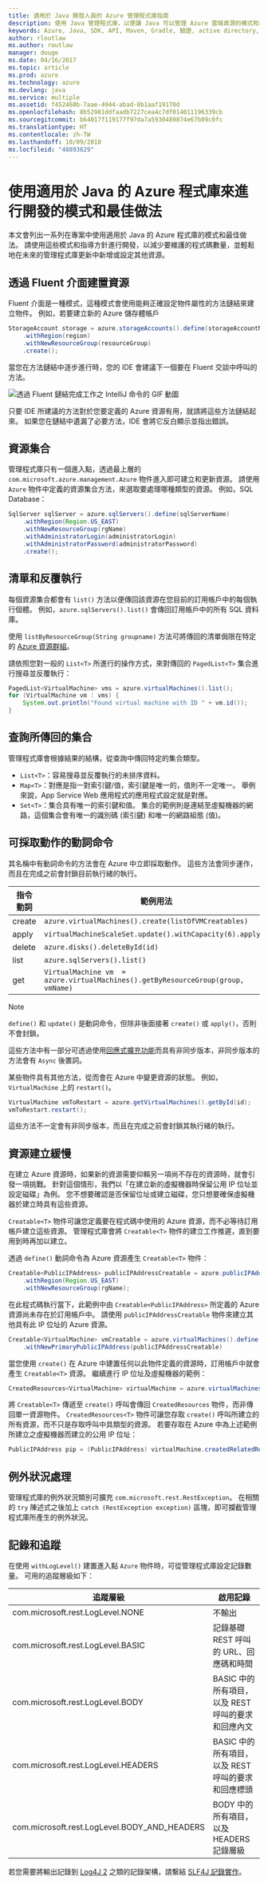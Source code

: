```yaml
---
title: 適用於 Java 開發人員的 Azure 管理程式庫指南
description: 使用 Java 管理程式庫，以便讓 Java 可以管理 Azure 雲端資源的模式和概念。
keywords: Azure, Java, SDK, API, Maven, Gradle, 驗證, active directory, 服務主體
author: rloutlaw
ms.author: routlaw
manager: douge
ms.date: 04/16/2017
ms.topic: article
ms.prod: azure
ms.technology: azure
ms.devlang: java
ms.service: multiple
ms.assetid: f452468b-7aae-4944-abad-0b1aaf19170d
ms.openlocfilehash: 8b52981ddfaadb7227cea4c7df014011196339cb
ms.sourcegitcommit: b64017f119177f97da7a5930489874e67b09c0fc
ms.translationtype: HT
ms.contentlocale: zh-TW
ms.lasthandoff: 10/09/2018
ms.locfileid: "48893629"
---
```

# <a name="patterns-and-best-practices-for-development-with-the-azure-libraries-for-java"></a>使用適用於 Java 的 Azure 程式庫來進行開發的模式和最佳做法 

本文會列出一系列在專案中使用適用於 Java 的 Azure 程式庫的模式和最佳做法。 請使用這些模式和指導方針進行開發，以減少要維護的程式碼數量，並輕鬆地在未來的管理程式庫更新中新增或設定其他資源。

## <a name="build-resources-through-a-fluent-interface"></a>透過 Fluent 介面建置資源

Fluent 介面是一種模式，這種模式會使用能夠正確設定物件屬性的方法鏈結來建立物件。 例如，若要建立新的 Azure 儲存體帳戶

```java
StorageAccount storage = azure.storageAccounts().define(storageAccountName)
    .withRegion(region)
    .withNewResourceGroup(resourceGroup)
    .create();
```

當您在方法鏈結中逐步進行時，您的 IDE 會建議下一個要在 Fluent 交談中呼叫的方法。   

![透過 Fluent 鏈結完成工作之 IntelliJ 命令的 GIF 動圖](media/intelliJFluent.gif)

只要 IDE 所建議的方法對於您要定義的 Azure 資源有用，就請將這些方法鏈結起來。 如果您在鏈結中遺漏了必要方法，IDE 會將它反白顯示並指出錯誤。

## <a name="resource-collections"></a>資源集合

管理程式庫只有一個進入點，透過最上層的 `com.microsoft.azure.management.Azure` 物件進入即可建立和更新資源。 請使用 `Azure` 物件中定義的資源集合方法，來選取要處理哪種類型的資源。 例如，SQL Database：

```java
SqlServer sqlServer = azure.sqlServers().define(sqlServerName)
    .withRegion(Region.US_EAST)
    .withNewResourceGroup(rgName)
    .withAdministratorLogin(administratorLogin)
    .withAdministratorPassword(administratorPassword)
    .create();
```

## <a name="lists-and-iterations"></a>清單和反覆執行

每個資源集合都會有 `list()` 方法以便傳回該資源在您目前的訂用帳戶中的每個執行個體。 例如，`azure.sqlServers().list()` 會傳回訂用帳戶中的所有 SQL 資料庫。

使用 `listByResourceGroup(String groupname)` 方法可將傳回的清單侷限在特定的 [Azure 資源群組](https://docs.microsoft.com/azure/azure-resource-manager/resource-group-overview#resource-groups)。  

請依照您對一般的 `List<T>` 所進行的操作方式，來對傳回的 `PagedList<T>` 集合進行搜尋並反覆執行：

```java
PagedList<VirtualMachine> vms = azure.virtualMachines().list();
for (VirtualMachine vm : vms) {
    System.out.println("Found virtual machine with ID " + vm.id());
}
```   

## <a name="collections-returned-from-queries"></a>查詢所傳回的集合

管理程式庫會根據結果的結構，從查詢中傳回特定的集合類型。

- `List<T>`：容易搜尋並反覆執行的未排序資料。
- `Map<T>`：對應是指一對索引鍵/值，索引鍵是唯一的，值則不一定唯一。 舉例來說，App Service Web 應用程式的應用程式設定就是對應。
- `Set<T>`：集合具有唯一的索引鍵和值。 集合的範例則是連結至虛擬機器的網路，這個集合會有唯一的識別碼 (索引鍵) 和唯一的網路組態 (值)。

## <a name="actionable-verbs"></a>可採取動作的動詞命令

其名稱中有動詞命令的方法會在 Azure 中立即採取動作。 這些方法會同步運作，而且在完成之前會封鎖目前執行緒的執行。 

| 指令動詞   |  範例用法 |
|--------|---------------|
| create | `azure.virtualMachines().create(listOfVMCreatables)` |
| apply  | `virtualMachineScaleSet.update().withCapacity(6).apply()` |
| delete | `azure.disks().deleteById(id)` | 
| list   | `azure.sqlServers().list()` | 
| get    | `VirtualMachine vm  = azure.virtualMachines().getByResourceGroup(group, vmName)` |

>[!NOTE]
> `define()` 和 `update()` 是動詞命令，但除非後面接著 `create()` 或 `apply()`，否則不會封鎖。
 
這些方法中有一部分可透過使用[回應式擴充功能](https://github.com/ReactiveX/RxJava)而具有非同步版本，非同步版本的方法會有 `Async` 後置詞。 

某些物件具有其他方法，從而會在 Azure 中變更資源的狀態。 例如，`VirtualMachine` 上的 `restart()`。

```java
VirtualMachine vmToRestart = azure.getVirtualMachines().getById(id);
vmToRestart.restart();
```
這些方法不一定會有非同步版本，而且在完成之前會封鎖其執行緒的執行。

<a name="Creatables"></a>

## <a name="lazy-resource-creation"></a>資源建立緩慢

在建立 Azure 資源時，如果新的資源需要仰賴另一項尚不存在的資源時，就會引發一項挑戰。 針對這個情形，我們以「在建立新的虛擬機器時保留公用 IP 位址並設定磁碟」為例。 您不想要確認是否保留位址或建立磁碟，您只想要確保虛擬機器於建立時具有這些資源。

`Creatable<T>` 物件可讓您定義要在程式碼中使用的 Azure 資源，而不必等待訂用帳戶建立這些資源。 管理程式庫會將 `Creatable<T>` 物件的建立工作推遲，直到要用到時再加以建立。

透過 `define()` 動詞命令為 Azure 資源產生 `Creatable<T>` 物件：

```java
Creatable<PublicIPAddress> publicIPAddressCreatable = azure.publicIPAddresses().define(publicIPAddressName)
    .withRegion(Region.US_EAST)
    .withNewResourceGroup(rgName);
```

在此程式碼執行當下，此範例中由 `Creatable<PublicIPAddress>` 所定義的 Azure 資源尚未存在於訂用帳戶中。  請使用 `publicIPAddressCreatable` 物件來建立其他具有此 IP 位址的 Azure 資源。 

```java
Creatable<VirtualMachine> vmCreatable = azure.virtualMachines().define("creatableVM")
    .withNewPrimaryPublicIPAddress(publicIPAddressCreatable)
```

當您使用 `create()` 在 Azure 中建置任何以此物件定義的資源時，訂用帳戶中就會產生 `Creatable<T>` 資源。 繼續進行 IP 位址及虛擬機器的範例：

```java
CreatedResources<VirtualMachine> virtualMachine = azure.virtualMachines().create(vmCreatable);
```

將 `Creatable<T>` 傳遞至 `create()` 呼叫會傳回 `CreatedResources` 物件，而非傳回單一資源物件。  `CreatedResources<T>` 物件可讓您存取 `create()` 呼叫所建立的所有資源，而不只是存取呼叫中具類型的資源。 若要存取在 Azure 中為上述範例所建立之虛擬機器而建立的公用 IP 位址：

```java
PublicIPAddress pip = (PublicIPAddress) virtualMachine.createdRelatedResource(publicIPAddressCreatable.key());
```    

## <a name="exception-handling"></a>例外狀況處理

管理程式庫的例外狀況類別可擴充 `com.microsoft.rest.RestException`。 在相關的 `try` 陳述式之後加上 `catch (RestException exception)` 區塊，即可攔截管理程式庫所產生的例外狀況。

## <a name="logs-and-trace"></a>記錄和追蹤

在使用 `withLogLevel()` 建置進入點 `Azure` 物件時，可從管理程式庫設定記錄數量。 可用的追蹤層級如下：

| 追蹤層級 | 啟用記錄 
| ------------ | ---------------
| com.microsoft.rest.LogLevel.NONE | 不輸出
| com.microsoft.rest.LogLevel.BASIC | 記錄基礎 REST 呼叫的 URL、回應碼和時間
| com.microsoft.rest.LogLevel.BODY | BASIC 中的所有項目，以及 REST 呼叫的要求和回應內文
| com.microsoft.rest.LogLevel.HEADERS | BASIC 中的所有項目，以及 REST 呼叫的要求和回應標頭
| com.microsoft.rest.LogLevel.BODY_AND_HEADERS | BODY 中的所有項目，以及 HEADERS 記錄層級

若您需要將輸出記錄到 [Log4J 2](https://logging.apache.org/log4j/2.x/) 之類的記錄架構，請繫結 [SLF4J 記錄實作](https://www.slf4j.org/manual.html)。
